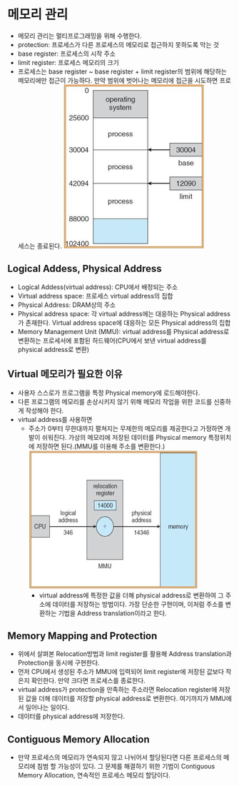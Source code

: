 # 메모리 관리

- 메모리 관리는 멀티프로그래밍을 위해 수행한다.
- protection: 프로세스가 다른 프로세스의 메모리로 접근하지 못하도록 막는 것
- base register: 프로세스의 시작 주소
- limit register: 프로세스 메모리의 크기
- 프로세스는 base register ~ base register + limit register의 범위에 해당하는 메모리에만 접근이 가능하다. 만약 범위에 벗어나는 메모리에 접근을 시도하면 프로세스는 종료된다.
  ![](./img/memory.JPG)

## Logical Addess, Physical Address

- Logical Addess(virtual address): CPU에서 배정되는 주소
- Virtual address space: 프로세스 virtual address의 집합
- Physical Address: DRAM상의 주소
- Physical address space: 각 virtual address에는 대응하는 Physical address가 존재한다. Virtual address space에 대응하는 모든 Physical address의 집합
- Memory Management Unit (MMU): virtual address를 Physical address로 변환하는 프로세서에 포함된 하드웨어(CPU에서 보낸 virtual address를 physical address로 변환)

## Virtual 메모리가 필요한 이유

- 사용자 스스로가 프로그램을 특정 Physical memory에 로드해야한다.
- 다른 프로그램의 메모리를 손상시키지 않기 위해 메모리 작업을 위한 코드를 신중하게 작성해야 한다.
- virtual address를 사용하면
  - 주소가 0부터 무한대까지 펼쳐지는 무제한의 메모리를 제공한다고 가정하면 개발이 쉬워진다. 가상의 메모리에 저장된 데이터를 Physical memory 특정위치에 저장하면 된다.(MMU를 이용해 주소를 변환한다.)
    ![](./img/relocation.JPG)
    - virtual address에 특정한 값을 더해 physical address로 변환하여 그 주소에 데이터를 저장하는 방법이다. 가장 단순한 구현이며, 이처럼 주소를 변환하는 기법을 Address translation이라고 한다.

## Memory Mapping and Protection

- 위에서 살펴본 Relocation방법과 limit register를 활용해 Address translation과 Protection을 동시에 구현한다.
- 먼저 CPU에서 생성된 주소가 MMU에 입력되어 limit register에 저장된 값보다 작은지 확인한다. 만약 크다면 프로세스를 종료한다.
- virtual address가 protection을 만족하는 주소라면 Relocation register에 저장된 값을 더해 데이터를 저장할 physical address로 변환한다. 여기까지가 MMU에서 일어나는 일이다.
- 데이터를 physical address에 저장한다.

## Contiguous Memory Allocation

- 만약 프로세스의 메모리가 연속되지 않고 나뉘어서 할당된다면 다른 프로세스의 메모리에 침범 할 가능성이 있다. 그 문제를 해결하기 위한 기법이 Contiguous Memory Allocation, 연속적인 프로세스 메모리 할당이다.
